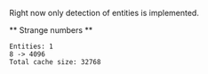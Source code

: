 Right now only detection of entities is implemented.

** Strange numbers ** 
```
Entities: 1
8 -> 4096
Total cache size: 32768
```

